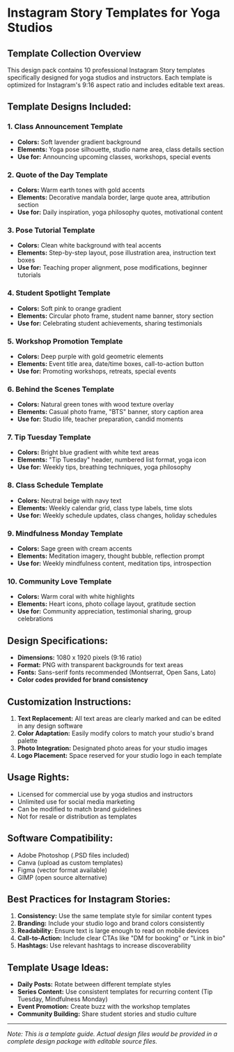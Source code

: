 # Instagram Story Templates for Yoga Studios

## Template Collection Overview

This design pack contains 10 professional Instagram Story templates specifically designed for yoga studios and instructors. Each template is optimized for Instagram's 9:16 aspect ratio and includes editable text areas.

## Template Designs Included:

### 1. Class Announcement Template
- **Colors:** Soft lavender gradient background
- **Elements:** Yoga pose silhouette, studio name area, class details section
- **Use for:** Announcing upcoming classes, workshops, special events

### 2. Quote of the Day Template  
- **Colors:** Warm earth tones with gold accents
- **Elements:** Decorative mandala border, large quote area, attribution section
- **Use for:** Daily inspiration, yoga philosophy quotes, motivational content

### 3. Pose Tutorial Template
- **Colors:** Clean white background with teal accents
- **Elements:** Step-by-step layout, pose illustration area, instruction text boxes
- **Use for:** Teaching proper alignment, pose modifications, beginner tutorials

### 4. Student Spotlight Template
- **Colors:** Soft pink to orange gradient
- **Elements:** Circular photo frame, student name banner, story section
- **Use for:** Celebrating student achievements, sharing testimonials

### 5. Workshop Promotion Template
- **Colors:** Deep purple with gold geometric elements
- **Elements:** Event title area, date/time boxes, call-to-action button
- **Use for:** Promoting workshops, retreats, special events

### 6. Behind the Scenes Template
- **Colors:** Natural green tones with wood texture overlay
- **Elements:** Casual photo frame, "BTS" banner, story caption area
- **Use for:** Studio life, teacher preparation, candid moments

### 7. Tip Tuesday Template
- **Colors:** Bright blue gradient with white text areas
- **Elements:** "Tip Tuesday" header, numbered list format, yoga icon
- **Use for:** Weekly tips, breathing techniques, yoga philosophy

### 8. Class Schedule Template
- **Colors:** Neutral beige with navy text
- **Elements:** Weekly calendar grid, class type labels, time slots
- **Use for:** Weekly schedule updates, class changes, holiday schedules

### 9. Mindfulness Monday Template
- **Colors:** Sage green with cream accents
- **Elements:** Meditation imagery, thought bubble, reflection prompt
- **Use for:** Weekly mindfulness content, meditation tips, introspection

### 10. Community Love Template
- **Colors:** Warm coral with white highlights
- **Elements:** Heart icons, photo collage layout, gratitude section
- **Use for:** Community appreciation, testimonial sharing, group celebrations

## Design Specifications:

- **Dimensions:** 1080 x 1920 pixels (9:16 ratio)
- **Format:** PNG with transparent backgrounds for text areas
- **Fonts:** Sans-serif fonts recommended (Montserrat, Open Sans, Lato)
- **Color codes provided for brand consistency**

## Customization Instructions:

1. **Text Replacement:** All text areas are clearly marked and can be edited in any design software
2. **Color Adaptation:** Easily modify colors to match your studio's brand palette
3. **Photo Integration:** Designated photo areas for your studio images
4. **Logo Placement:** Space reserved for your studio logo in each template

## Usage Rights:

- Licensed for commercial use by yoga studios and instructors
- Unlimited use for social media marketing
- Can be modified to match brand guidelines
- Not for resale or distribution as templates

## Software Compatibility:

- Adobe Photoshop (.PSD files included)
- Canva (upload as custom templates)
- Figma (vector format available)
- GIMP (open source alternative)

## Best Practices for Instagram Stories:

1. **Consistency:** Use the same template style for similar content types
2. **Branding:** Include your studio logo and brand colors consistently  
3. **Readability:** Ensure text is large enough to read on mobile devices
4. **Call-to-Action:** Include clear CTAs like "DM for booking" or "Link in bio"
5. **Hashtags:** Use relevant hashtags to increase discoverability

## Template Usage Ideas:

- **Daily Posts:** Rotate between different template styles
- **Series Content:** Use consistent templates for recurring content (Tip Tuesday, Mindfulness Monday)
- **Event Promotion:** Create buzz with the workshop templates
- **Community Building:** Share student stories and studio culture

---

*Note: This is a template guide. Actual design files would be provided in a complete design package with editable source files.*